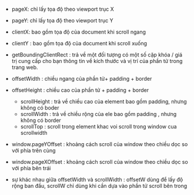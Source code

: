- pageX: chỉ lấy tọa độ theo viewport trục X
- pageY:  chỉ lấy tọa độ theo viewport trục Y


- clientX: bao gồm tọa độ của document khi scroll ngang
- clientY :  bao gồm tọa độ của document khi scroll xuống


- getBoundingClientRect : trả về một đối tượng có một số cặp khóa / giá trị cung cấp cho bạn thông tin về kích thước và vị trí của phần tử trong trang web.


- offsetWidth : chiều ngang của phần tử+ padding + border 
- offsetHeight : chiều cao của phần tử + padding + border


   * scrollHeight : trả về chiều cao của element bao gồm padding, nhưng không có boder
    * scrollWidth : trả về chiều rộng của ele bao gồm padding , nhưng không có border
    * scrollTop : scroll trong element khac voi scroll trong window cua scrollwidth
    

- window.pageYOffset : khoảng cách scroll của window theo chiều dọc so với phía trên cùng
- window.pageXOffset : khoảng cách scroll của window theo chiều dọc so với phía bên trái

- sự khác nhau giữa offsetWidth và scrollWidth : offsetW dùng để lấy độ rộng ban đầu, scrollW chỉ dùng khi cần dựa vào phần tử scroll bên trong
